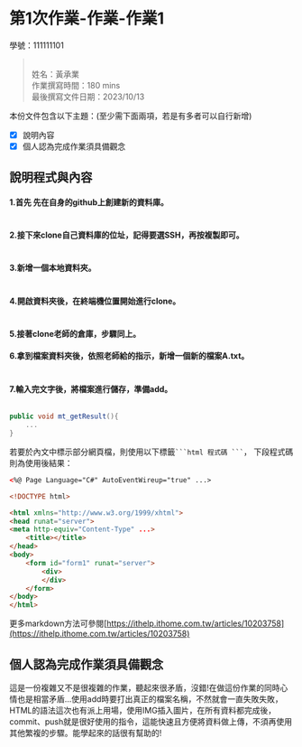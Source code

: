 # 第1次作業-作業-作業1
>
學號：111111101
><br />
>姓名：黃承業
><br />
>作業撰寫時間：180 mins
><br />
>最後撰寫文件日期：2023/10/13
>

本份文件包含以下主題：(至少需下面兩項，若是有多者可以自行新增)
- [x] 說明內容
- [x] 個人認為完成作業須具備觀念

## 說明程式與內容
#### 1.首先 先在自身的github上創建新的資料庫。
<img src="../112-1HW1/img/a.資料庫.png" alt="" title="">

#### 2.接下來clone自己資料庫的位址，記得要選SSH，再按複製即可。
<img src="../112-1HW1/img/b.位址.png" alt="" title="">

#### 3.新增一個本地資料夾。
<img src="../112-1HW1/img/c.資料夾.png" alt="" title="">

#### 4.開啟資料夾後，在終端機位置開始進行clone。
<img src="../112-1HW1/img/d.終端機.png" alt="" title="">

#### 5.接著clone老師的倉庫，步驟同上。
#### 6.拿到檔案資料夾後，依照老師給的指示，新增一個新的檔案A.txt。
<img src="../112-1HW1/img/e.檔案.png" alt="" title="">

#### 7.輸入完文字後，將檔案進行儲存，準備add。
<img src="../112-1HW1/img/e.檔案.png" alt="" title="">

```csharp
public void mt_getResult(){
    ...
}
```

若要於內文中標示部分網頁檔，則使用以下標籤` ```html 程式碼 ``` `，
下段程式碼則為使用後結果：

```html
<%@ Page Language="C#" AutoEventWireup="true" ...>

<!DOCTYPE html>

<html xmlns="http://www.w3.org/1999/xhtml">
<head runat="server">
<meta http-equiv="Content-Type" ...>
    <title></title>
</head>
<body>
    <form id="form1" runat="server">
        <div>
        </div>
    </form>
</body>
</html>
```
更多markdown方法可參閱[https://ithelp.ithome.com.tw/articles/10203758](https://ithelp.ithome.com.tw/articles/10203758)

## 個人認為完成作業須具備觀念

這是一份複雜又不是很複雜的作業，聽起來很矛盾，沒錯!在做這份作業的同時心情也是相當矛盾...使用add時要打出真正的檔案名稱，不然就會一直失敗失敗，HTML的語法這次也有派上用場，使用IMG插入圖片，在所有資料都完成後，commit、push就是很好使用的指令，這能快速且方便將資料做上傳，不須再使用其他繁複的步驟。能學起來的話很有幫助的!